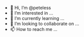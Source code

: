- 👋 Hi, I’m @peteless
- 👀 I’m interested in ...
- 🌱 I’m currently learning ...
- 💞️ I’m looking to collaborate on ...
- 📫 How to reach me ...

<!---
peteless/peteless is a ✨ special ✨ repository because its `README.md` (this file) appears on your GitHub profile.
You can click the Preview link to take a look at your changes.
--->
